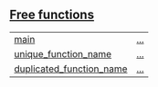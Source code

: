 
[Free functions](./hello_world-free_functions.md)
 ---
| | |
|:---|:---|
| [main](./hello_world-main.md) | [...](./hello_world-main.md) |
| [unique_function_name](./hello_world-unique_function_name.md) | [...](./hello_world-unique_function_name.md) |
| [duplicated_function_name](./hello_world-duplicated_function_name.md) | [...](./hello_world-duplicated_function_name.md) |
